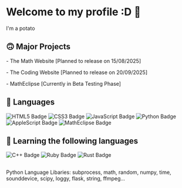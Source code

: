 <h1>Welcome to my profile :D 👋</h1>
I'm a potato
<h2>🙃 Major Projects</h2>
<p>- The Math Website [Planned to release on 15/08/2025]</p>
<p>- The Coding Website [Planned to release on 20/09/2025]</p>
<p>- MathEclipse [Currently in Beta Testing Phase]</p>

<h2>🌟 Languages</h2>
<p>
  <img src="https://img.shields.io/badge/HTML5%20Language-orange?logo=html5&logoColor=white" alt="HTML5 Badge">
  <img src="https://img.shields.io/badge/CSS3%20Language-blue?logo=css3&logoColor=white" alt="CSS3 Badge">
  <img src="https://img.shields.io/badge/JavaScript%20Language-yellow?logo=JavaScript&logoColor=white" alt="JavaScript Badge">
  <img src="https://img.shields.io/badge/Python%20Language%20Libary-crimson?logo=python&logoColor=white" alt="Python Badge">
  <img src="https://img.shields.io/badge/AppleScript%20Language-lightgray?logo=apple&logoColor=white" alt="AppleScript Badge">
  <img src="https://img.shields.io/badge/MathEclipse%20Language-purple?logo=python&logoColor=white" alt="MathEclipse Badge">
</p>
<h2>🧐 Learning the following languages</h2>
<p>
  <img src="https://img.shields.io/badge/C%2B%2B%20Language-navy?logo=C%2B%2B&logoColor=white" alt="C++ Badge">
  <img src="https://img.shields.io/badge/Ruby%20Language-red?logo=ruby&logoColor=white" alt="Ruby Badge">
  <img src="https://img.shields.io/badge/Rust%20Language-orange?logo=rust&logoColor=white" alt="Rust Badge">
</p>

<h2></h2>
<h2></h2>

<h2></h2>


<p>Python Language Libaries: subprocess, math, random, numpy, time, sounddevice, scipy, loggy, flask, string, ffmpeg...</p>

<!---
CallenLin/CallenLin is a ✨ special ✨ repository because its `README.md` (this file) appears on your GitHub profile.
You can click the Preview link to take a look at your changes.
--->
